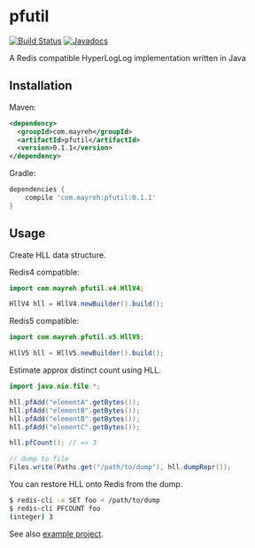 # pfutil

[![Build Status](https://travis-ci.org/ocadaruma/pfutil.svg?branch=master)](https://travis-ci.org/ocadaruma/pfutil)
[![Javadocs](https://www.javadoc.io/badge/com.mayreh/pfutil.svg)](https://www.javadoc.io/doc/com.mayreh/pfutil)

A Redis compatible HyperLogLog implementation written in Java

## Installation

Maven:

```xml
<dependency>
  <groupId>com.mayreh</groupId>
  <artifactId>pfutil</artifactId>
  <version>0.1.1</version>
</dependency>
```

Gradle:

```groovy
dependencies {
    compile 'com.mayreh:pfutil:0.1.1'
}
```

## Usage

Create HLL data structure.

Redis4 compatible:

```java
import com.mayreh.pfutil.v4.HllV4;

HllV4 hll = HllV4.newBuilder().build();
```

Redis5 compatible:

```java
import com.mayreh.pfutil.v5.HllV5;

HllV5 hll = HllV5.newBuilder().build();
```

Estimate approx distinct count using HLL.

```java
import java.nio.file.*;

hll.pfAdd("elementA".getBytes());
hll.pfAdd("elementB".getBytes());
hll.pfAdd("elementB".getBytes());
hll.pfAdd("elementC".getBytes());

hll.pfCount(); // => 3

// dump to file
Files.write(Paths.get("/path/to/dump"), hll.dumpRepr());
```

You can restore HLL onto Redis from the dump.

```bash
$ redis-cli -x SET foo < /path/to/dump
$ redis-cli PFCOUNT foo
(integer) 3
```

See also [example project](https://github.com/ocadaruma/pfutil/tree/master/example).

